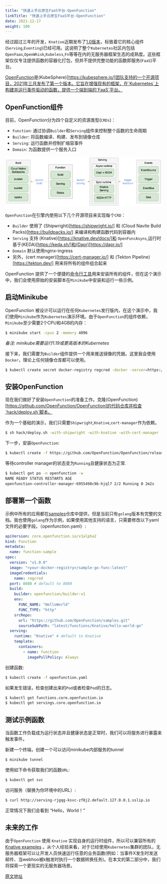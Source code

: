```yaml
---
title: "快速上手云原生FaaS平台-OpenFunction" 
linkTitle: "快速上手云原生FaaS平台-OpenFunction" 
date: 2021-12-17
weight: 100
---
```



经过超过三年的开发，`Knative`近期发布了[1.0版本](https://knative.dev/blog/articles/announcing-knative-1.0/)，标致着它的核心组件(`Serving`,`Eventing`)已经可用。这说明了整个`Kubernetes`社区内包括 `OpenFaas`,`OpenWhisk`,`Kubeless`,`Fn`等等在内的无服务器框架生态的成熟度。这些框架仅仅专注提供函数的容器化打包，但并不提供完整功能的函数即服务(`FaaS`)平台。

[OpenFunction](https://github.com/OpenFunction/OpenFunction)是(KubeSphere)[https://kubesphere.io/]团队支持的一个开源项目，2021年三月发布了第一个版本。它旨在增强现有的框架，在`Kubernetes`上构建并运行事件驱动的函数，提供一个端到端的`FaaS`平台。


## OpenFunction组件

目前，OpenFunction分为四个自定义的资源类型(`CRDs`)：

* `Function`: 通过协调`Builder`和`Serving`组件来控制整个函数的生命周期
* `Builder`: 将函数编译、构建、发布到镜像仓库
* `Serving`: 运行函数并控制扩缩容事件
* `Domain`: 为函数提供一个服务入口

![OpenFunction](imgs/OpenFunction-Components.png)

`OpenFunction`在引擎内使用以下几个开源项目来实现每个`CRD`：

* `Builder` 使用了 (Shipwright)[https://shipwright.io/] 和 (Cloud Navite Build Packs)[https://buildpacks.io/] 来编译和构建函数代码到容器内
* `Serving` 支持 (Knative)[https://knative.dev/docs/]和 `OpenFuncAsyns`,运行时基于(KEDA)[https://keda.sh/]和(Dapr)[https://dapr.io/]
* `Domain` 默认使用nginx-ingress
* 另外，(cert manager)[https://cert-manager.io/] 和 (Tekton Pipeline)[https://tekton.dev/] 用来将所有的组件组合起来

OpenFunction 提供了一个便捷的[命令行工具](https://github.com/OpenFunction/cli)用来安装所有的组件，但在这个演示中，我们会使用原始的安装脚本在`Minikube`中安装和运行一些示例。

## 启动Minikube

OpenFunction 被设计可以运行在任何`Kubernetes`发行版内，在这个演示中，我们使用`Minikube`作为`Kubernetes`演示环境。由于`OpenFunction`的组件依赖，`Minikube`至少需要2个CPU和4GB的内存：

```bash
$ minikube start -cpus 2 -memory 4096
```
*备注: minikube需要运行1.19或更高版本的Kubernetes*

接下来，我们需要为`Builder`组件提供一个用来推送镜像的凭据。这里我会使用`Docker`，理论上任何镜像仓库都可以使用。

```bash
$ kubectl create secret docker-registry regcred -docker -server=https://index.docker.io/v1/ -docker-username=<myUsername> -docker-password=<myPassword>
```

## 安装OpenFunction

现在我们做好了安装`OpenFunction`的准备工作。克隆(OpenFunction)[https://github.com/OpenFunction/OpenFunction]的代码仓库并检查`hack/deploy.sh`脚本。

作为一个基础的演示，我们只需要`Shipwright`,`Knative`,`cert-manager`作为依赖。

```bash
$ sh hack/deploy.sh -with-shipwright -with-knative -with-cert-manager
```

下一步，安装`OpenFunction`:

```bash
$ kubectl create -f https://github.com/OpenFunction/OpenFunction/releases/download/v0.4.0/bundle.yaml
```

等待controller manager的状态变为`Running`且健康状态为正常.

```bash
$ kubectl get po -n openfunction -w
NAME READY STATUS RESTARTS AGE
openfunction-controller-manager-6955498c9b-hjql7 2/2 Running 0 2m2s
```



## 部署第一个函数

示例中所有的应用都在[samples](https://github.com/OpenFunction/samples)仓库中提供，但是当前只有`golang`版本有完整的文档。我也使用`golang`作为示例，如果使用其他支持的语言，只需要修改以下yaml文件的必要字段。（openfunction.yaml）:

```yaml
apiVersion: core.openfunction.io/v1alpha2
kind: Function
metadata:
  name: function-sample
spec:
  version: "v1.0.0"
  image: "<your-docker-registry>/sample-go-func:latest"
  imageCredentials:
    name: regcred
  port: 8080 # default to 8080
  build:
    builder: openfunction/builder:v1
    env:
      FUNC_NAME: "HelloWorld"
      FUNC_TYPE: "http"
    srcRepo:
      url: "https://github.com/OpenFunction/samples.git"
      sourceSubPath: "latest/functions/Knative/hello-world-go"
  serving:
    runtime: "Knative" # default to Knative
    template:
      containers:
        - name: function
          imagePullPolicy: Always
```

创建函数:

```bash
$ kubectl create -f openfunction.yaml
```



如果发生错误，检查创建出来的`Pod`或者检查`Pod`的日志。

```bash
$ kubectl get functions.core.openfunction.io
$ kubectl get servings.core.openfunction.io
```



## 测试示例函数

当函数工作负载成为运行状态并且健康状态是正常时，我们可以将服务进行暴露来触发事件。

新建一个终端，创建一个可以访问minikube内部服务的tunnel

```bash
$ minikube tunnel
```



使用如下命令获取我们的函数`URL`:

```bash
$ kubectl get svc
```



访问服务（替换为你环境中的URL）:

```bash
$ curl http://serving-rjgqg-ksvc-zf8j2.default.127.0.0.1.sslip.io
```

正常情况下我们会看到 “Hello，World！”

## 未来的工作

由于`OpenFunction` 使用 `Knative` 实现自身的运行时组件，所以可以兼容所有的[Knative examples](https://knative.dev/docs/serving/samples/) 。从个人经验来看，对于已经使用`Kubernetes`集群的团队，无服务器框架可以让开发人员快速运行任意的业务函数(例如：当事件X发生时发送邮件、当webhoo被k触发时执行一个数据转换任务)。在本文的第二部分中，我们将探索一个更现实的无服务器场景。


[原文地址](https://yitaek.medium.com/getting-started-with-openfunction-896e7b27b690)
